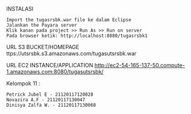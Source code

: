 INSTALASI

    Import the tugasrsbk.war file ke dalam Eclipse
    Jalankan the Payara server
    Klik kanan pada project >> Run As >> Run on server
    Pada browser ketik: http://localhost:8080/tugasrsbk1

URL S3 BUCKET/HOMEPAGE ttps://utsrsbk.s3.amazonaws.com/tugasutsrsbk.war 

URL EC2 INSTANCE/APPLICATION http://ec2-54-165-137-50.compute-1.amazonaws.com:8080/tugasutsrsbk/

Kelompok 11 :

    Petrick Jubel E - 21120117120028
    Novazira A.F - 21120117130047
    Dinisya Zalfa W. - 21120117130068
